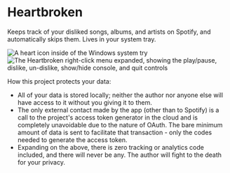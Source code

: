 # Heartbroken
 Keeps track of your disliked songs, albums, and artists on Spotify, and automatically skips them. Lives in your system tray.

![A heart icon inside of the Windows system try](https://user-images.githubusercontent.com/6316047/201472350-93581de4-41b1-4283-8b44-c4ca267b7d9b.png)
![The Heartbroken right-click menu expanded, showing the play/pause, dislike, un-dislike, show/hide console, and quit controls](https://user-images.githubusercontent.com/6316047/201472385-d8440ffb-95bf-4751-9a09-d6a7e71e2da7.png)


How this project protects your data:  
- All of your data is stored locally; neither the author nor anyone else will have access to it without you giving it to them. 
- The only external contact made by the app (other than to Spotify) is a call to the project's access token generator in the cloud and is completely unavoidable due to the nature of OAuth. The bare minimum amount of data is sent to facilitate that transaction - only the codes needed to generate the access token.
- Expanding on the above, there is zero tracking or analytics code included, and there will never be any. The author will fight to the death for your privacy.

